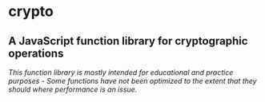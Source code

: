 # crypto
## A JavaScript function library for cryptographic operations

*This function library is mostly intended for educational and practice purposes - Some functions have not been optimized to the extent that they should where performance is an issue.*
